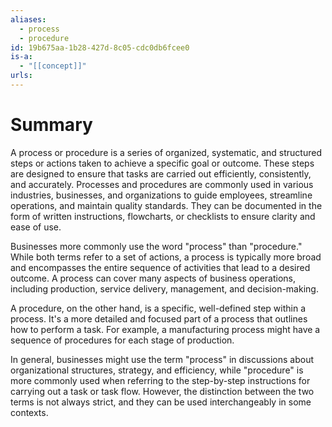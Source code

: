 ```yaml
---
aliases:
  - process
  - procedure
id: 19b675aa-1b28-427d-8c05-cdc0db6fcee0
is-a:
  - "[[concept]]"
urls:
---
```

# Summary
A process or procedure is a series of organized, systematic, and structured steps or actions taken to achieve a specific goal or outcome. These steps are designed to ensure that tasks are carried out efficiently, consistently, and accurately. Processes and procedures are commonly used in various industries, businesses, and organizations to guide employees, streamline operations, and maintain quality standards. They can be documented in the form of written instructions, flowcharts, or checklists to ensure clarity and ease of use.

Businesses more commonly use the word "process" than "procedure." While both terms refer to a set of actions, a process is typically more broad and encompasses the entire sequence of activities that lead to a desired outcome. A process can cover many aspects of business operations, including production, service delivery, management, and decision-making.

A procedure, on the other hand, is a specific, well-defined step within a process. It's a more detailed and focused part of a process that outlines how to perform a task. For example, a manufacturing process might have a sequence of procedures for each stage of production.

In general, businesses might use the term "process" in discussions about organizational structures, strategy, and efficiency, while "procedure" is more commonly used when referring to the step-by-step instructions for carrying out a task or task flow. However, the distinction between the two terms is not always strict, and they can be used interchangeably in some contexts.
